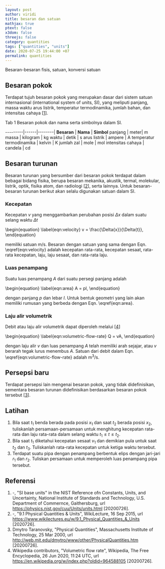 ```yaml
---
layout: post
author: viridi
title: besaran dan satuan
mathjax: true
ptext: false
x3dom: false
threejs: false
category: quantities
tags: ["quantities", "units"]
date: 2020-07-25 19:44:00 +07
permalink: quantities
---
```

Besaran-besaran fisis, satuan, konversi satuan


## Besaran pokok
Terdapat tujuh besaran pokok yang merupakan dasar dari sistem satuan internasional (international system of units, SI), yang meliputi panjang, massa waktu arus listrik, temperatur termodinamika, jumlah bahan, dan intensitas cahaya [[1](#ref1)].

Tab 1 Besaran pokok dan nama serta simbolnya dalam SI.

---------|------|--------|
**Besaran** | **Nama** | **Simbol**
panjang | meter| m
massa | kilogram | kg
waktu | detik | s
arus listrik | ampere | A
temperatur termodinamika | kelvin | K
jumlah zal | mole | mol
intensitas cahaya | candela | cd


## Besaran turunan
Besaran turunan yang bersumber dari besaran pokok terdapat dalam bebagai bidang fisika, berupa besaran mekanika, akustik, termal, molekular, listrik, optik, fisika atom, dan radiologi [[2](#ref2)], serta lainnya. Untuk besaran-besaran turunan berikut akan selalu digunakan satuan dalam SI.

### Kecepatan
Kecepatan $v$ yang menggambarkan perubahan posisi $\Delta{x}$ dalam suatu selang waktu $\Delta{t}$

\begin{equation}
\label{eqn:velocity}
v = \frac{\Delta{x}}{\Delta{t}},
\end{equation}

memiliki satuan m/s. Besaran dengan satuan yang sama dengan Eqn. \eqref{eqn:velocity} adalah kecepatan rata-rata, kecepatan sesaat, rata-rata kecepatan, laju, laju sesaat, dan rata-rata laju.

### Luas penampang
Suatu luas penampang $A$ dari suatu persegi panjang adalah

\begin{equation}
\label{eqn:area}
A = pl,
\end{equation}

dengan panjang $p$ dan lebar $l$. Untuk bentuk geometri yang lain akan memiliki rumusan yang berbeda dengan Eqn. \eqref{eqn:area}.

### Laju alir volumetrik
Debit atau laju alir volumetrik dapat diperoleh melalui [[4](#ref4)]

\begin{equation}
\label{eqn:volumetric-flow-rate}
Q = vA,
\end{equation}

dengan laju alir $v$ dan luas penampang $A$ telah memiliki arah sejajar, atau $v$ berarah tegak lurus menembus $A$. Satuan dari debit dalam Eqn. \eqref{eqn:volumetric-flow-rate} adalah m$^3$/s.

### 

## Persepsi baru
Terdapat persepsi lain mengenai besaran pokok, yang tidak didefinisikan, sementara besaran turunan didefinisikan berdasarkan besaran pokok tersebut [[3](#ref3)].


## Latihan
1. Bila saat $t_1$ benda berada pada posisi $x_1$ dan saat $t_2$ berada posisi $x_2$, tuliskanlah persamaan-persamaan untuk menghitung kecepatan rata-rata dan laju rata-rata dalam selang waktu $t_1 \le t \le t_2$.
2. Bila saat $t_1$ diketahui kecepatan sesaat $v_1$ dan demikian pula untuk saat $t_2$ dan $t_3$. Tuliskanlah rata-rata kecepatan untuk ketiga waktu tersebut.
3. Terdapat suatu pipa dengan penampang berbentuk elips dengan jari-jari $r_1$ dan $r_2$. Tuliskan persamaan untuk memperoleh luas penampang pipa tersebut.


## Referensi
1. <a name="ref1"></a>-, "SI base units" in the NIST Reference ofn Constants, Units, and Uncertainty, National Institute of Standards and Technology, U.S. Department of Commernce, 
Gaithersburg, url <https://physics.nist.gov/cuu/Units/units.html> [20200726].
2. <a name="ref2"></a>-, "9.1 Physical Quantities & Units", WikiLecture, 16 Sep 2015, url <https://www.wikilectures.eu/w/9.1_Physical_Quantities_&_Units> [2020726].
3. <a name="ref3"></a>Dmytro Taranovsky, "Physical Quantities", Massachusetts Institute of Technology, 25 Mar 2000, url <http://web.mit.edu/dmytro/www/other/PhysicalQuantities.htm> [20200726].
4. <a name="ref4"></a>Wikipedia contributors, "Volumetric flow rate", Wikipedia, The Free Encyclopedia, 26 Jun 2020, 11:24 UTC, url <https://en.wikipedia.org/w/index.php?oldid=964588105> [20200726].

